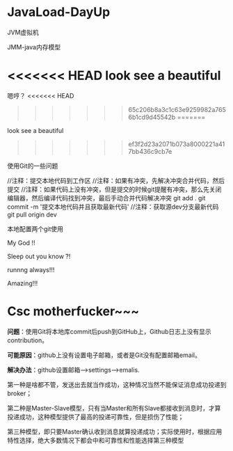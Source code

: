 # JavaLoad-DayUp
JVM虚拟机

JMM-java内存模型

<<<<<<< HEAD
look see a beautiful
=======
嗯哼？
<<<<<<< HEAD
>>>>>>> 65c206b8a3c1c63e9259982a7656b1cd9d45542b
=======

look see a beautiful
>>>>>>> ef3f2d23a2071b073a8000221a417bb436c9cb7e

使用Git的一些问题

//注释：提交本地代码到工作区
//注释：如果有冲突，先解决冲突合并代码，然后提交
//注释：如果代码上没有冲突，但是提交的时候git提醒有冲突，那么先关闭编辑器，然后编译代码找到冲突，最后手动合并代码解决冲突
git add .
git commit -m '提交本地代码并且获取最新代码'
//注释：获取源dev分支最新代码
git pull origin dev

本地配置两个git使用

My God !!

Sleep out you know ?!

runnng always!!!

Amazing!!!

# Csc motherfucker~~~

**问题**：使用Git将本地库commit后push到GitHub上，Github日志上没有显示contribution。

**可能原因**：github上没有设置电子邮箱，或者是Git没有配置邮箱email。

**解决办法**：github设置邮箱—>settings—>emalis.

第一种是啥都不管，发送出去就当作成功，这种情况当然不能保证消息成功投递到broker；

第二种是Master-Slave模型，只有当Master和所有Slave都接收到消息时，才算投递成功，这种模型提供了最高的投递可靠性，但是损伤了性能；

第三种模型，即只要Master确认收到消息就算投递成功；实际使用时，根据应用特性选择，绝大多数情况下都会中和可靠性和性能选择第三种模型